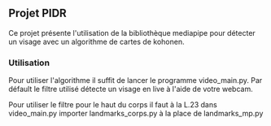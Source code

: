 ## Projet PIDR 
Ce projet présente l'utilisation de la bibliothèque mediapipe pour détecter un visage avec un algorithme de cartes de kohonen.

### Utilisation
Pour utiliser l'algorithme il suffit de lancer le programme video_main.py.
Par défault le filtre utilisé détecte un visage en live à l'aide de votre webcam.

Pour utiliser le filtre pour le haut du corps il faut à la  L.23 dans video_main.py importer landmarks_corps.py à la place de landmarks_mp.py